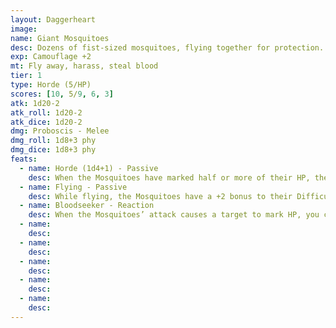 ```yaml
---
layout: Daggerheart
image:
name: Giant Mosquitoes
desc: Dozens of fist-sized mosquitoes, flying together for protection.
exp: Camouflage +2
mt: Fly away, harass, steal blood
tier: 1
type: Horde (5/HP)
scores: [10, 5/9, 6, 3]
atk: 1d20-2
atk_roll: 1d20-2
atk_dice: 1d20-2
dmg: Proboscis - Melee
dmg_roll: 1d8+3 phy
dmg_dice: 1d8+3 phy
feats:
  - name: Horde (1d4+1) - Passive
    desc: When the Mosquitoes have marked half or more of their HP, their standard attack deals 1d4+1 physical damage instead.
  - name: Flying - Passive
    desc: While flying, the Mosquitoes have a +2 bonus to their Difficulty.
  - name: Bloodseeker - Reaction
    desc: When the Mosquitoes’ attack causes a target to mark HP, you can mark a Stress to force the target to mark an additional HP.
  - name: 
    desc: 
  - name: 
    desc: 
  - name: 
    desc: 
  - name: 
    desc: 
  - name: 
    desc: 
---
```

